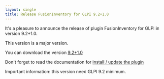 ```yaml
---
layout: single
title: Release FusionInventory for GLPI 9.2+1.0
---
```


It's a pleasure to announce the release of plugin FusionInventory for GLPI in version 9.2+1.0.

This version is a major version.

You can download the version [9.2+1.0](https://github.com/fusioninventory/fusioninventory-for-glpi/releases/tag/glpi9.2%2B1.0)

Don't forget to read the documentation for [install / update the plugin](https://documentation.fusioninventory.org/%20FusionInventory_for_GLPI/%20%20Installation%20%26%20update/1.installation/)

Important information: this version need GLPI 9.2 minimum.
